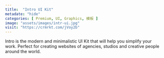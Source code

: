 ```yaml
---
title:  "Intro UI Kit"
metadate: "hide"
categories: [ Premium, UI, Graphics, 模板 ]
image: "assets/images/intr-ui.jpg"
visit: "https://crmrkt.com/jVoy2b"
---
```

Intro is the modern and minimalistic UI Kit that will help you simplify your work. Perfect for creating websites of agencies, studios and creative people around the world.


